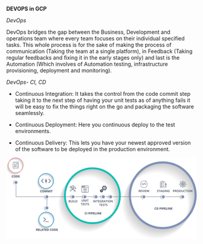 **DEVOPS in GCP**

*DevOps*

DevOps bridges the gap between the Business, Development and operations team where every team focuses on their individual specified tasks. This whole process is for the sake of making the process of communication (Taking the team at a single platform), in Feedback (Taking regular feedbacks and fixing it in the early stages only) and last is the Automation (Which involves of Automation testing, infrastructure provisioning, deployment and monitoring).

*DevOps- CI, CD*

- Continuous Integration: It takes the control from the code commit step taking it to the next step of having your unit tests as of anything fails it will be easy to fix the things right on the go and packaging the software seamlessly.

- Continuous Deployment: Here you continuous deploy to the test environments.

- Continuous Delivery: This lets you have your newest approved version of the software to be deployed in the production environment.

![CI-CD](https://github.com/cloud-devops-enthusiast/Google-Cloud-Platform_Cloud-Digital-Leader_Certification-Exam-Preparation/blob/db06e0a0b45eefc91166ee8a70a0a2558a7c5b4d/Images/Asset-33-1.jpg)